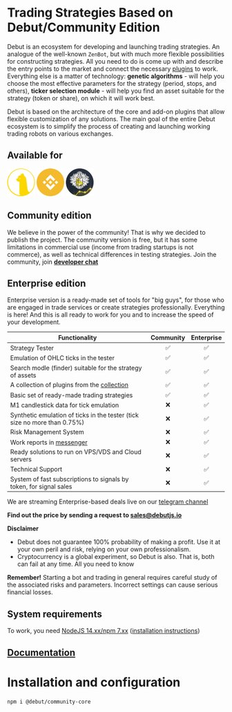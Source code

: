 # Trading Strategies Based on Debut/Community Edition

Debut is an ecosystem for developing and launching trading strategies. An analogue of the well-known `ZenBot`, but with much more flexible possibilities for constructing strategies. All you need to do is come up with and describe the entry points to the market and connect the necessary [plugins](https://github.com/debut-js/Plugins) to work. Everything else is a matter of technology: **genetic algorithms** - will help you choose the most effective parameters for the strategy (period, stops, and others), **ticker selection module** - will help you find an asset suitable for the strategy (token or share), on which it will work best.

Debut is based on the architecture of the core and add-on plugins that allow flexible customization of any solutions. The main goal of the entire Debut ecosystem is to simplify the process of creating and launching working trading robots on various exchanges.

## Available for

<p>
    <img src="/.github/assets/alpaca.png" alt="Alpaca API" width="64">
    <img src="/.github/assets/binance.png" alt="Binance API" width="64">
    <img src="/.github/assets/tinkoff.png" alt="Tinkoff API (Russia only)" width="64">
</p>

## Community edition
We believe in the power of the community! That is why we decided to publish the project. The community version is free, but it has some limitations in commercial use (income from trading startups is not commerce), as well as technical differences in testing strategies. Join the community, join **[developer chat](https://t.me/joinchat/Acu2sbLIy_c0OWIy)**

## Enterprise edition
Enterprise version is a ready-made set of tools for "big guys", for those who are engaged in trade services or create strategies professionally. Everything is here! And this is all ready to work for you and to increase the speed of your development.

<table>
<thead>
<tr>
<th> Functionality </th>
<th> Community </th>
<th> Enterprise </th>
</tr>
</thead>
<tbody> <tr>
<td> Strategy Tester </td>
<td align="center"> ✅ </td>
<td align="center"> ✅ </td>
</tr>
<tr>
<td> Emulation of OHLC ticks in the tester </td>
<td align="center"> ✅ </td>
<td align="center"> ✅ </td>
</tr>
<tr>
<td> Search modle (finder) suitable for the strategy of assets </td>
<td align="center"> ✅ </td>
<td align="center"> ✅ </td>
</tr>
<tr>
<td> A collection of plugins from the <a href="https://github.com/debut-js/Plugins" target="_blank" rel="noopener"> collection </a> </td>
<td align="center"> ✅ </td>
<td align="center"> ✅ </td>
</tr>
<tr>
<td> Basic set of ready-made trading strategies </td>
<td align="center"> ✅ </td>
<td align="center"> ✅ </td>
</tr>
<tr>
<td> M1 candlestick data for tick emulation </td>
<td align="center"> ❌ </td>
<td align="center"> ✅ </td>
</tr>
<tr>
<td> Synthetic emulation of ticks in the tester (tick size no more than 0.75%) </td>
<td align="center"> ❌ </td>
<td align="center"> ✅ </td>
</tr>
<tr>
<td> Risk Management System </td>
<td align="center"> ❌ </td>
<td align="center"> ✅ </td>
</tr>
<tr>
<td> Work reports in <a href="https://t.me/debutjs" target="_blank" rel="noopener"> messenger </a> </td>
<td align="center"> ❌ </td>
<td align="center"> ✅ </td>
</tr>
<tr>
<td> Ready solutions to run on VPS/VDS and Cloud servers </td>
<td align="center"> ❌ </td>
<td align="center"> ✅ </td>
</tr>
<tr>
<td> Technical Support </td>
<td align="center"> ❌ </td>
<td align="center"> ✅ </td>
</tr>
<tr>
<td> System of fast subscriptions to signals by token, for signal sales </td>
<td align="center"> ❌ </td>
<td align="center"> ✅ </td>
</tr>
</tbody> </table>

We are streaming Enterprise-based deals live on our [telegram channel](https://t.me/debutjs)

**Find out the price by sending a request to [sales@debutjs.io](mailto:sales@debutjs.io)**

**Disclaimer**

- Debut does not guarantee 100% probability of making a profit. Use it at your own peril and risk, relying on your own professionalism.
- Cryptocurrency is a global experiment, so Debut is also. That is, both can fail at any time.
All you need to know

**Remember!** Starting a bot and trading in general requires careful study of the associated risks and parameters.
Incorrect settings can cause serious financial losses.

## System requirements
To work, you need [NodeJS 14.xx/npm 7.xx](https://nodejs.org/en/) ([installation instructions](https://htmlacademy.ru/blog/boost/tools/installing-nodejs))

## [Documentation](https://debutjs.io)
# Installation and configuration

```bash
npm i @debut/community-core
```
